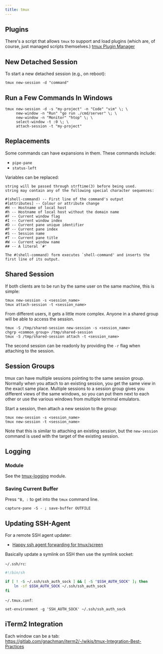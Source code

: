 ```yaml
---
title: tmux
---
```


## Plugins ##

There's a script that allows `tmux` to support and load plugins (which are, of
course, just managed scripts themselves.)  [tmux Plugin
Manager](https://github.com/tmux-plugins/tpm)

## New Detached Session ##

To start a new detached session (e.g., on reboot):

```
tmux new-session -d "command"
```

## Run a Few Commands In Windows ##

```
tmux new-session -d -s "my-project" -n "Code" "vim" \; \
     new-window -n "Run" "go run ./cmd/server" \; \
     new-window -n "Monitor" "htop" \; \
     select-window -t :0 \; \
     attach-session -t "my-project"
```

## Replacements ##

Some commands can have expansions in them.  These commands include:

* `pipe-pane`
* `status-left`

Variables can be replaced:

```
string will be passed through strftime(3) before being used.
string may contain any of the following special character sequences:

#(shell-command) -- First line of the command's output
#[attributes] -- Colour or attribute change
#H -- Hostname of local host
#h -- Hostname of local host without the domain name
#F -- Current window flag
#I -- Current window index
#D -- Current pane unique identifier
#P -- Current pane index
#S -- Session name
#T -- Current pane title
#W -- Current window name
## -- A literal `#'

The #(shell-command) form executes `shell-command' and inserts the first line of its output.
```

## Shared Session ##

If both clients are to be run by the same user on the same machine, this is
simple:

```
tmux new-session -s <session_name>
tmux attach-session -t <session_name>
```

From different users, it gets a little more complex.  Anyone in a shared group
will be able to access the session.

```
tmux -S /tmp/shared-session new-session -s <session_name>
chgrp <common_group> /tmp/shared-session
tmux -S /tmp/shared-session attach -t <session_name>
```

The second session can be readonly by providing the `-r` flag when attaching to
the session.

## Session Groups ##

tmux can have multiple sessions pointing to the same session group.  Normally
when you attach to an existing session, you get the same view in the exact same
place.  Multiple sessions to a session group gives you different views of the
same windows, so you can put them next to each other or use the various windows
from multiple terminal emulators.

Start a session, then attach a new session to the group:

```
tmux new-session -s <session_name>
tmux new-session -t <session_name>
```

Note that this is similar to attaching an existing session, but the
`new-session` command is used with the target of the existing session.

## Logging ##

### Module
See the [tmux-logging](https://github.com/tmux-plugins/tmux-logging) module.

### Saving Current Buffer

Press `^B, :` to get into the `tmux` command line.

```
capture-pane -S - ; save-buffer OUTFILE
```

## Updating SSH-Agent ##

For a remote SSH agent updater:

* [Happy ssh agent forwarding for tmux/screen](https://werat.github.io/2017/02/04/tmux-ssh-agent-forwarding.html)

Basically update a symlink on SSH then use the symlink socket:

`~/.ssh/rc`:

```sh
#!/bin/sh

if [ ! -S ~/.ssh/ssh_auth_sock ] && [ -S "$SSH_AUTH_SOCK" ]; then
    ln -sf $SSH_AUTH_SOCK ~/.ssh/ssh_auth_sock
fi
```

`~/.tmux.conf`:

```
set-environment -g 'SSH_AUTH_SOCK' ~/.ssh/ssh_auth_sock
```

## iTerm2 Integration ##

Each window can be a tab: https://gitlab.com/gnachman/iterm2/-/wikis/tmux-Integration-Best-Practices
